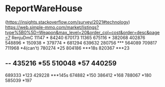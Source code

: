 # ReportWareHouse
(https://insights.stackoverflow.com/survey/2021#technology)
https://web.simple-mmo.com/market/listings?type%5B0%5D=Weapon&max_level=20&order_col=cost&order=desc&page=7
RenjuDmC
11147 *
84240
670173
11365
675116 *
382068
402876
548896 *
150938 *
379774 *
681294
639632
280756 ***
564089
709817
711968 *4(can't)
780274 *25
804186 ***18s
820367 ***23

--
435216 *55
510048 *57
440259
--
689333 *123
429228 ***145s
674882 *150
386412 *168
788067 *180
585039 *197
